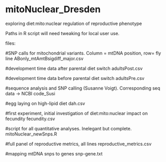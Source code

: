 # mitoNuclear_Dresden
exploring diet:mito:nuclear regulation of reproductive phenotype

Paths in R script will need tweaking for local user use. 

files:

  #SNP calls for mitochondrial variants. Column = mtDNA position, row= fly line
ABonly_mtAmtBsigdiff_major.csv

  #development time data after parental diet switch
adultsPost.csv

  #development time data before parental diet switch
adultsPre.csv

  #sequence analysis and SNP calling (Susanne Voigt). Corresponding seq data -> NCBI
code_Susi
  
  #egg laying on high-lipid diet
dah.csv

  #first experiment, initial investigation of diet:mito:nuclear impact on fecundity
fecundity.csv

  #script for all quantitative analyses. Inelegant but complete.
mitoNuclear_newSnps.R

  #full panel of reproductive metrics, all lines
reproductive_metrics.csv
  
  #mapping mtDNA snps to genes
snp-gene.txt
